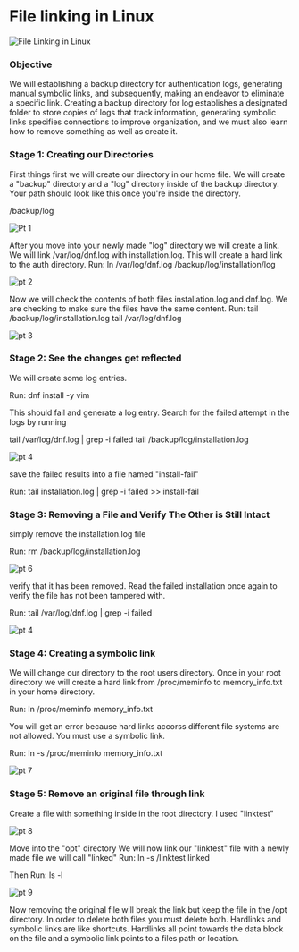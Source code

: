 # File linking in Linux


![File Linking in Linux](https://github.com/Magee3/Creating-a-Backup-Directory-Using-Linux/assets/134301259/06d96312-3308-4165-b387-53245fa0fc90)

### Objective

We will establishing a backup directory for authentication logs, generating manual symbolic links, and subsequently, making an endeavor to eliminate a specific link. Creating a backup directory for log establishes a designated folder to store
copies of logs that track information, generating symbolic links specifies connections to improve organization, and we must also learn how to remove something as well as create it.

### Stage 1: Creating our Directories

First things first we will create our directory in our home file. We will create a "backup" directory and a "log" directory inside of the backup directory. Your path should look like this once you're inside the directory.

/backup/log

![Pt 1](https://github.com/Magee3/Creating-a-Backup-Directory-Using-Linux/assets/134301259/73acb0cc-df9d-4b19-86c4-646f59e45b0b)



After you move into your newly made "log" directory we will create a link. We will link /var/log/dnf.log with installation.log. This will create a hard link to the auth directory.
Run:
ln /var/log/dnf.log /backup/log/installation/log

![pt 2](https://github.com/Magee3/Creating-a-Backup-Directory-Using-Linux/assets/134301259/b901538c-bf00-4b89-992c-8fda0a5f5d85)

Now we will check the contents of both files installation.log and dnf.log. We are checking to make sure the files have the same content.
Run: 
tail /backup/log/installation.log
tail /var/log/dnf.log

![pt 3](https://github.com/Magee3/Creating-a-Backup-Directory-Using-Linux/assets/134301259/f029d998-a77d-4fa6-8f9c-8ac34a448ea0)

### Stage 2: See the changes get reflected


We will create some log entries.

Run:
dnf install -y vim

This should fail and generate a log entry. Search for the failed attempt in the logs by running

tail /var/log/dnf.log | grep -i failed
tail /backup/log/installation.log

![pt 4](https://github.com/Magee3/Creating-a-Backup-Directory-Using-Linux/assets/134301259/b7951fcc-4555-4f82-bd39-c33e1df002d2)

save the failed results into a file named "install-fail"

Run:
tail installation.log | grep -i failed >> install-fail

### Stage 3: Removing a File and Verify The Other is Still Intact


simply remove the installation.log file

Run:
rm /backup/log/installation.log

![pt 6](https://github.com/Magee3/Creating-a-Backup-Directory-Using-Linux/assets/134301259/43725a7b-9f38-4617-bbef-1655502163c8)

verify that it has been removed.
Read the failed installation once again to verify the file has not been tampered with.

Run:
tail /var/log/dnf.log | grep -i failed

![pt 4](https://github.com/Magee3/Creating-a-Backup-Directory-Using-Linux/assets/134301259/49f5a071-ffdc-4a10-8305-8d738338b051)


### Stage 4: Creating a symbolic link


We will change our directory to the root users directory.
Once in your root directory we will create a hard link from /proc/meminfo to memory_info.txt in your home directory.

Run: ln /proc/meminfo memory_info.txt

You will get an error because hard links accorss different file systems are not allowed. You must use a symbolic link.

Run: ln -s /proc/meminfo memory_info.txt

![pt 7](https://github.com/Magee3/Creating-a-Backup-Directory-Using-Linux/assets/134301259/07527007-f0c1-46f9-8ba1-dd33fd82df5c)

### Stage 5: Remove an original file through link


Create a file with something inside in the root directory. I used "linktest"

![pt 8](https://github.com/Magee3/Creating-a-Backup-Directory-Using-Linux/assets/134301259/59454bd2-dff2-4d9e-9f40-c54942bbb975)

Move into the "opt" directory
We will now link our "linktest" file with a newly made file we will call "linked"
Run: 
ln -s /linktest linked

Then Run: 
ls -l

![pt 9](https://github.com/Magee3/Creating-a-Backup-Directory-Using-Linux/assets/134301259/0b850510-0b49-4651-a00f-101231ddfeb2)

Now removing the original file will break the link but keep the file in the /opt directory. In order to delete both files you must delete both. Hardlinks and symbolic links are like shortcuts.
Hardlinks all point towards the data block on the file and a symbolic link points to a files path or location.



